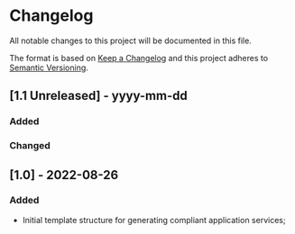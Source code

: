 # Changelog

All notable changes to this project will be documented in this file.

The format is based on [Keep a Changelog](http://keepachangelog.com/) and this project adheres
to [Semantic Versioning](http://semver.org/).

## [1.1 Unreleased] - yyyy-mm-dd

### Added

### Changed

## [1.0] - 2022-08-26

### Added

- Initial template structure for generating compliant application services;
